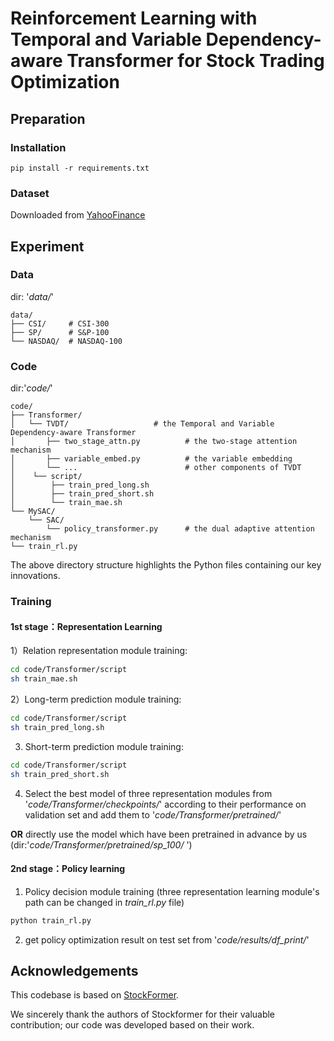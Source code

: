 # Reinforcement Learning with Temporal and Variable Dependency-aware Transformer for Stock Trading Optimization

## Preparation

### Installation
```
pip install -r requirements.txt
```

### Dataset
Downloaded from [YahooFinance](https://pypi.org/project/yfinance/)

## Experiment

### Data 
dir: '*data/*' 
```
data/
├── CSI/     # CSI-300  
├── SP/      # S&P-100
└── NASDAQ/  # NASDAQ-100
```
### Code

dir:'*code/*'

```
code/
├── Transformer/
│   └── TVDT/                   # the Temporal and Variable Dependency-aware Transformer
│       ├── two_stage_attn.py          # the two-stage attention mechanism
│       ├── variable_embed.py          # the variable embedding
│       └── ...                        # other components of TVDT
│    └── script/
│        ├── train_pred_long.sh
│        ├── train_pred_short.sh
│        └── train_mae.sh
└── MySAC/
    └── SAC/
        └── policy_transformer.py      # the dual adaptive attention mechanism
└── train_rl.py
```
The above directory structure highlights the Python files containing our key innovations.
### Training
#### 1st stage：Representation Learning

1）Relation representation module training: 

```bash
cd code/Transformer/script
sh train_mae.sh
```

2）Long-term prediction module training:

```bash
cd code/Transformer/script
sh train_pred_long.sh
```

3) Short-term prediction module training:

```bash
cd code/Transformer/script
sh train_pred_short.sh
```

4) Select the best model of three representation modules from '*code/Transformer/checkpoints/*' according to their performance on validation set and add them to '*code/Transformer/pretrained/*'

**OR** directly use the model which have been pretrained in advance by us (dir:'*code/Transformer/pretrained/sp_100/* ')

#### 2nd stage：Policy learning

1) Policy decision module training (three representation learning module's path can be changed in *train_rl.py* file)

```bash
python train_rl.py
```

2) get policy optimization result on test set from '*code/results/df_print/*'

[//]: # (## Citation)


## Acknowledgements
This codebase is based on [StockFormer](https://github.com/gsyyysg/StockFormer).

We sincerely thank the authors of Stockformer for their valuable contribution;
our code was developed based on their work.
